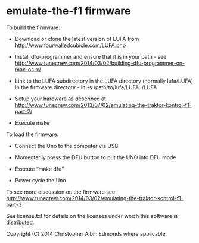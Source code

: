 emulate-the-f1 firmware
=======================

To build the firmware:

- Download or clone the latest version of LUFA from http://www.fourwalledcubicle.com/LUFA.php

- Install dfu-programmer and ensure that it is in your path - see http://www.tunecrew.com/2014/03/02/building-dfu-programmer-on-mac-os-x/

- Link to the LUFA subdirectory in the LUFA directory (normally lufa/LUFA) in the firmware directory - ln -s /path/to/lufa/LUFA ./LUFA

- Setup your hardware as described at http://www.tunecrew.com/2013/07/02/emulating-the-traktor-kontrol-f1-part-2/

- Execute make

To load the firmware:

- Connect the Uno to the computer via USB

- Momentarily press the DFU button to put the UNO into DFU mode

- Execute “make dfu”

- Power cycle the Uno

To see more discussion on the firmware see http://www.tunecrew.com/2014/03/02/emulating-the-traktor-kontrol-f1-part-3

See license.txt for details on the licenses under which this software is distributed.

Copyright (C) 2014 Christopher Albin Edmonds where applicable.
